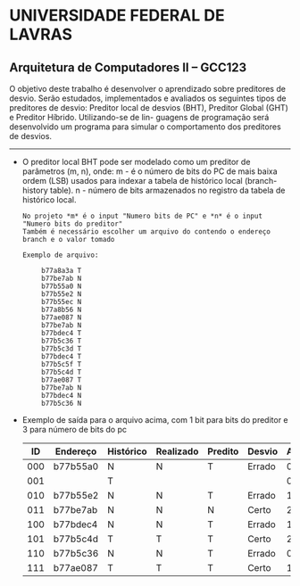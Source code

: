 # UNIVERSIDADE FEDERAL DE LAVRAS

## Arquitetura de Computadores II – GCC123

O objetivo deste trabalho é desenvolver o aprendizado sobre preditores de desvio. Serão
estudados, implementados e avaliados os seguintes tipos de preditores de desvio: Preditor
local de desvios (BHT), Preditor Global (GHT) e Preditor Híbrido. Utilizando-se de lin-
guagens de programação será desenvolvido um programa para simular o comportamento
dos preditores de desvios.

---

- O preditor local BHT pode ser modelado como um preditor de parâmetros (m, n),
  onde:
  m - é o número de bits do PC de mais baixa ordem (LSB) usados para indexar a
  tabela de histórico local (branch-history table).
  n - número de bits armazenados no registro da tabela de histórico local.

      No projeto *m* é o input "Numero bits de PC" e *n* é o input "Numero bits do preditor"
      Também é necessário escolher um arquivo do contendo o endereço branch e o valor tomado

      Exemplo de arquivo:

```
		b77a8a3a T
		b77be7ab N
		b77b55a0 N
		b77b55e2 N
		b77b55ec N
		b77a8b56 N
		b77ae087 N
		b77be7ab N
		b77bdec4 T
		b77b5c36 T
		b77b5c3d T
		b77bdec4 T
		b77b5c5f T
		b77b5c4d T
		b77ae087 T
		b77be7ab N
		b77bdec4 N
		b77b5c36 N

```

- Exemplo de saída para o arquivo acima, com 1 bit para bits do preditor e 3 para número de bits do pc


	| ID  | Endereço | Histórico | Realizado | Predito | Desvio | Acertos | Total | Precisão |
	|-----|----------|-----------|-----------|---------|--------|---------|-------|----------|
	| 000 | b77b55a0 | N         | N         | T       | Errado | 0       | 1     | 0.00%    |
	| 001 |          | T         |           |         |        | 0       | 0     | NA       |
	| 010 | b77b55e2 | N         | N         | T       | Errado | 1       | 2     | 50.00%   |
	| 011 | b77be7ab | N         | N         | N       | Certo  | 2       | 3     | 66.67%   |
	| 100 | b77bdec4 | N         | N         | T       | Errado | 1       | 4     | 25.00%   |
	| 101 | b77b5c4d | T         | T         | T       | Certo  | 2       | 2     | 100.00%  |
	| 110 | b77b5c36 | N         | N         | T       | Errado | 0       | 3     | 0.00%    |
	| 111 | b77ae087 | T         | T         | T       | Certo  | 1       | 3     | 33.33%   |

